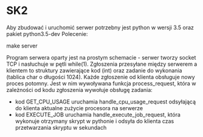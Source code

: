 # SK2
Aby zbudować i uruchomić serwer potrzebny jest python w wersji 3.5 oraz pakiet python3.5-dev
Polecenie:

make server


Program serwera oparty jest na prostym schemacie - serwer tworzy socket TCP i nasłuchuje w pętli while(1). Zgłoszenia przesyłane między serwerem a klientem to struktury
zawierające kod (int) oraz zadanie do wykonania (tablica char o długości 1024). Każde zgłoszenie od klienta
obsługuje nowy proces potomny. Jest w nim wywoływana funkcja process_request, która w zależności od kodu
zgłoszenia wywołuje obsługę zadania:
 - kod GET_CPU_USAGE uruchamia handle_cpu_usage_request odsyłającą do klienta aktualne zużycie procesora na serwerze
 - kod EXECUTE_JOB uruchamia handle_execute_job_request, która wykonuje otrzymany skrypt w pythonie i odsyła do klienta czas przetwarzania skryptu w sekundach
 
